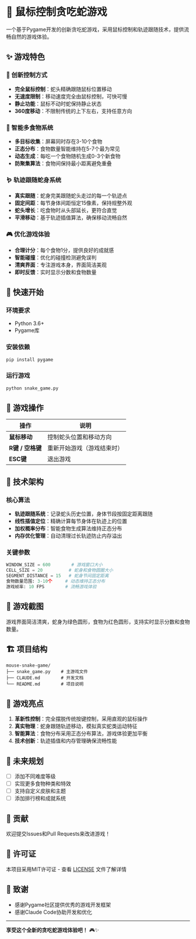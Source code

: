# 🐍 鼠标控制贪吃蛇游戏

一个基于Pygame开发的创新贪吃蛇游戏，采用鼠标控制和轨迹跟随技术，提供流畅自然的游戏体验。

## ✨ 游戏特色

### 🎯 创新控制方式
- **完全鼠标控制**：蛇头精确跟随鼠标位置移动
- **无速度限制**：移动速度完全由鼠标控制，可快可慢
- **静止功能**：鼠标不动时蛇保持静止状态
- **360度移动**：不限制传统的上下左右，支持任意方向

### 🍎 智能多食物系统
- **多目标收集**：屏幕同时存在3-10个食物
- **正态分布**：食物数量智能维持在5-7个最为常见
- **动态生成**：每吃一个食物随机生成0-3个新食物
- **防聚集算法**：食物间保持最小距离避免重叠

### 🪱 轨迹跟随蛇身系统
- **真实跟随**：蛇身完美跟随蛇头走过的每一个轨迹点
- **固定间距**：每节身体间距恒定15像素，保持规整外观
- **蛇头增长**：吃食物时从头部延长，更符合直觉
- **平滑移动**：基于轨迹插值算法，确保移动流畅自然

### 🎮 优化游戏体验
- **合理计分**：每个食物1分，提供良好的成就感
- **智能碰撞**：优化的碰撞检测避免误判
- **清爽界面**：专注游戏本身，界面简洁美观
- **即时反馈**：实时显示分数和食物数量

## 🚀 快速开始

### 环境要求
- Python 3.6+
- Pygame库

### 安装依赖
```bash
pip install pygame
```

### 运行游戏
```bash
python snake_game.py
```

## 🎲 游戏操作

| 操作 | 说明 |
|------|------|
| **鼠标移动** | 控制蛇头位置和移动方向 |
| **R键 / 空格键** | 重新开始游戏（游戏结束时） |
| **ESC键** | 退出游戏 |

## 🔧 技术架构

### 核心算法
- **轨迹跟随系统**：记录蛇头历史位置，身体节段按固定距离跟随
- **线性插值定位**：精确计算每节身体在轨迹上的位置
- **加权概率分布**：智能食物生成算法维持正态分布
- **内存优化管理**：自动清理过长轨迹防止内存溢出

### 关键参数
```python
WINDOW_SIZE = 600        # 游戏窗口大小
CELL_SIZE = 20          # 蛇身和食物圆圈大小  
SEGMENT_DISTANCE = 15   # 蛇身节间固定距离
食物数量范围: 3-10个     # 动态维持正态分布
游戏帧率: 10 FPS        # 流畅游戏体验
```

## 🎯 游戏截图

游戏界面简洁清爽，蛇身为绿色圆形，食物为红色圆形，支持实时显示分数和食物数量。

## 🏗️ 项目结构

```
mouse-snake-game/
├── snake_game.py    # 主游戏文件
├── CLAUDE.md        # 开发文档
└── README.md        # 项目说明
```

## 🌟 游戏亮点

1. **革新性控制**：完全摆脱传统按键控制，采用直观的鼠标操作
2. **真实物理**：蛇身跟随轨迹移动，模拟真实蛇类运动特征
3. **智能算法**：食物分布采用正态分布算法，游戏体验更加平衡
4. **技术创新**：轨迹插值和内存管理确保流畅性能

## 🚀 未来规划

- [ ] 添加不同难度等级
- [ ] 实现更多食物种类和特效
- [ ] 支持自定义皮肤和主题
- [ ] 添加排行榜和成就系统

## 👥 贡献

欢迎提交Issues和Pull Requests来改进游戏！

## 📄 许可证

本项目采用MIT许可证 - 查看 [LICENSE](LICENSE) 文件了解详情

## 🙏 致谢

- 感谢Pygame社区提供优秀的游戏开发框架
- 感谢Claude Code协助开发和优化

---

**享受这个全新的贪吃蛇游戏体验吧！** 🎮✨
